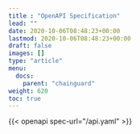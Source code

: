 ```yaml
---
title : "OpenAPI Specification"
lead: ""
date: 2020-10-06T08:48:23+00:00
lastmod: 2020-10-06T08:48:23+00:00
draft: false
images: []
type: "article"
menu:
  docs:
    parent: "chainguard"
weight: 620
toc: true
---
```


{{< openapi spec-url="/api.yaml" >}}
